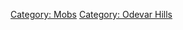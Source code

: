[Category: Mobs](Category:_Mobs "wikilink") [Category: Odevar
Hills](Category:_Odevar_Hills "wikilink")
